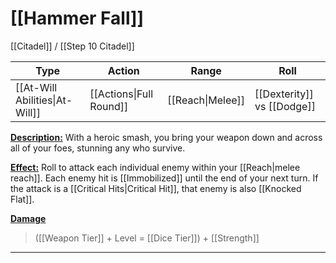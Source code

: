 # [[Hammer Fall]]

[[Citadel]] / [[Step 10 Citadel]]

| Type                           | Action                  | Range            | Roll                       |
| ------------------------------ | ----------------------- | ---------------- | -------------------------- |
| [[At-Will Abilities\|At-Will]] | [[Actions\|Full Round]] | [[Reach\|Melee]] | [[Dexterity]] vs [[Dodge]] |

<u>**Description:**</u> With a heroic smash, you bring your weapon down and across all of your foes, stunning any who survive.

<u>**Effect:**</u> Roll to attack each individual enemy within your [[Reach\|melee reach]]. Each enemy hit is [[Immobilized]] until the end of your next turn. If the attack is a [[Critical Hits\|Critical Hit]], that enemy is also [[Knocked Flat\]].

<u>**Damage**</u>
>([[Weapon Tier]] + Level = [[Dice Tier]]) + [[Strength]]

---